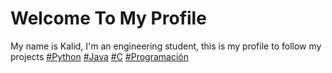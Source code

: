 # Welcome To My Profile 

My name is Kalid, I'm an engineering student, this is my profile to follow my projects 
[#Python](#) [#Java](#) [#C](#) [#Programación](#)

<!--
**KrC234/KrC234** is a ✨ _special_ ✨ repository because its `README.md` (this file) appears on your GitHub profile.

Here are some ideas to get you started:

- 🔭 I’m currently working on ...
- 🌱 I’m currently learning ...
- 👯 I’m looking to collaborate on ...
- 🤔 I’m looking for help with ...
- 💬 Ask me about ...
- 📫 How to reach me: ...
- 😄 Pronouns: ...
- ⚡ Fun fact: ...
-->
